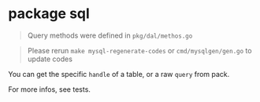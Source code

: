 # package sql

> Query methods were defined in `pkg/dal/methos.go`

> Please rerun `make mysql-regenerate-codes` or `cmd/mysqlgen/gen.go` to update codes

You can get the specific `handle` of a table, or a raw `query` from pack.

For more infos, see tests.


